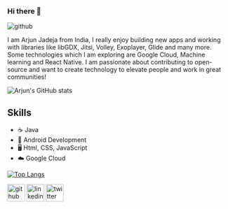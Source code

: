 ### Hi there 👋

![github](https://user-images.githubusercontent.com/81246797/137340811-0932eced-463d-419c-b38e-eed25ccdd06c.gif)


I am Arjun Jadeja from India, I really enjoy building new apps and working with libraries like libGDX, Jitsi, Volley, Exoplayer, Glide and many more. Some technologies which I am exploring are Google Cloud, Machine learning and React Native. I am passionate about contributing to open-source and want to create technology to elevate people and work in great communities!

![Arjun's GitHub stats](https://github-readme-stats.vercel.app/api?username=ArjunJadeja&hide=stars,contribs&show_icons=true&theme=dark)

## Skills
* ☕️ Java
* 📱 Android Development
* 🖥 Html, CSS, JavaScript
* ☁️ Google Cloud

[![Top Langs](https://github-readme-stats.vercel.app/api/top-langs/?username=ArjunJadeja&layout=compact)](https://github.com/anuraghazra/github-readme-stats)

[<img src='https://cdn.jsdelivr.net/npm/simple-icons@3.0.1/icons/github.svg' alt='github' height='40'>](https://github.com/ArjunJadeja)  [<img src='https://cdn.jsdelivr.net/npm/simple-icons@3.0.1/icons/linkedin.svg' alt='linkedin' height='40'>](https://www.linkedin.com/in/arjun-jadeja/)  [<img src='https://cdn.jsdelivr.net/npm/simple-icons@3.0.1/icons/twitter.svg' alt='twitter' height='40'>](https://twitter.com/thearjunjadeja)  

